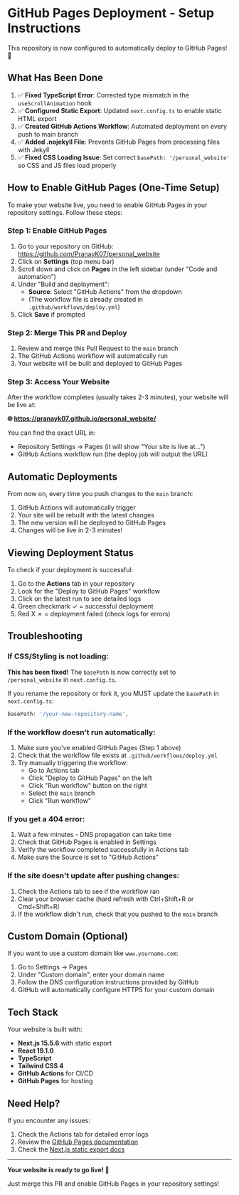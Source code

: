 # GitHub Pages Deployment - Setup Instructions

This repository is now configured to automatically deploy to GitHub Pages! 🎉

## What Has Been Done

1. ✅ **Fixed TypeScript Error**: Corrected type mismatch in the `useScrollAnimation` hook
2. ✅ **Configured Static Export**: Updated `next.config.ts` to enable static HTML export
3. ✅ **Created GitHub Actions Workflow**: Automated deployment on every push to main branch
4. ✅ **Added .nojekyll File**: Prevents GitHub Pages from processing files with Jekyll
5. ✅ **Fixed CSS Loading Issue**: Set correct `basePath: '/personal_website'` so CSS and JS files load properly

## How to Enable GitHub Pages (One-Time Setup)

To make your website live, you need to enable GitHub Pages in your repository settings. Follow these steps:

### Step 1: Enable GitHub Pages

1. Go to your repository on GitHub: https://github.com/PranayK07/personal_website
2. Click on **Settings** (top menu bar)
3. Scroll down and click on **Pages** in the left sidebar (under "Code and automation")
4. Under "Build and deployment":
   - **Source**: Select "GitHub Actions" from the dropdown
   - (The workflow file is already created in `.github/workflows/deploy.yml`)
5. Click **Save** if prompted

### Step 2: Merge This PR and Deploy

1. Review and merge this Pull Request to the `main` branch
2. The GitHub Actions workflow will automatically run
3. Your website will be built and deployed to GitHub Pages

### Step 3: Access Your Website

After the workflow completes (usually takes 2-3 minutes), your website will be live at:

**🌐 https://pranayk07.github.io/personal_website/**

You can find the exact URL in:
- Repository Settings → Pages (it will show "Your site is live at...")
- GitHub Actions workflow run (the deploy job will output the URL)

## Automatic Deployments

From now on, every time you push changes to the `main` branch:
1. GitHub Actions will automatically trigger
2. Your site will be rebuilt with the latest changes
3. The new version will be deployed to GitHub Pages
4. Changes will be live in 2-3 minutes!

## Viewing Deployment Status

To check if your deployment is successful:

1. Go to the **Actions** tab in your repository
2. Look for the "Deploy to GitHub Pages" workflow
3. Click on the latest run to see detailed logs
4. Green checkmark ✓ = successful deployment
5. Red X ✗ = deployment failed (check logs for errors)

## Troubleshooting

### If CSS/Styling is not loading:

**This has been fixed!** The `basePath` is now correctly set to `/personal_website` in `next.config.ts`.

If you rename the repository or fork it, you MUST update the `basePath` in `next.config.ts`:
```typescript
basePath: '/your-new-repository-name',
```

### If the workflow doesn't run automatically:

1. Make sure you've enabled GitHub Pages (Step 1 above)
2. Check that the workflow file exists at `.github/workflows/deploy.yml`
3. Try manually triggering the workflow:
   - Go to Actions tab
   - Click "Deploy to GitHub Pages" on the left
   - Click "Run workflow" button on the right
   - Select the `main` branch
   - Click "Run workflow"

### If you get a 404 error:

1. Wait a few minutes - DNS propagation can take time
2. Check that GitHub Pages is enabled in Settings
3. Verify the workflow completed successfully in Actions tab
4. Make sure the Source is set to "GitHub Actions"

### If the site doesn't update after pushing changes:

1. Check the Actions tab to see if the workflow ran
2. Clear your browser cache (hard refresh with Ctrl+Shift+R or Cmd+Shift+R)
3. If the workflow didn't run, check that you pushed to the `main` branch

## Custom Domain (Optional)

If you want to use a custom domain like `www.yourname.com`:

1. Go to Settings → Pages
2. Under "Custom domain", enter your domain name
3. Follow the DNS configuration instructions provided by GitHub
4. GitHub will automatically configure HTTPS for your custom domain

## Tech Stack

Your website is built with:
- **Next.js 15.5.6** with static export
- **React 19.1.0**
- **TypeScript**
- **Tailwind CSS 4**
- **GitHub Actions** for CI/CD
- **GitHub Pages** for hosting

## Need Help?

If you encounter any issues:
1. Check the Actions tab for detailed error logs
2. Review the [GitHub Pages documentation](https://docs.github.com/en/pages)
3. Check the [Next.js static export docs](https://nextjs.org/docs/app/building-your-application/deploying/static-exports)

---

**Your website is ready to go live! 🚀**

Just merge this PR and enable GitHub Pages in your repository settings!
